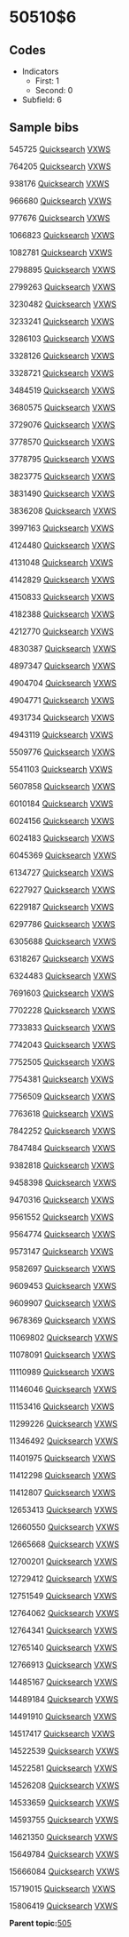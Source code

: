 # 50510$6

## Codes

-   Indicators
    -   First: 1
    -   Second: 0
-   Subfield: 6

## Sample bibs

545725 [Quicksearch](https://search.library.yale.edu/catalog/545725) [VXWS](http://prodorbis.library.yale.edu:7014/vxws/GetHoldingsService?bibId=545725)

764205 [Quicksearch](https://search.library.yale.edu/catalog/764205) [VXWS](http://prodorbis.library.yale.edu:7014/vxws/GetHoldingsService?bibId=764205)

938176 [Quicksearch](https://search.library.yale.edu/catalog/938176) [VXWS](http://prodorbis.library.yale.edu:7014/vxws/GetHoldingsService?bibId=938176)

966680 [Quicksearch](https://search.library.yale.edu/catalog/966680) [VXWS](http://prodorbis.library.yale.edu:7014/vxws/GetHoldingsService?bibId=966680)

977676 [Quicksearch](https://search.library.yale.edu/catalog/977676) [VXWS](http://prodorbis.library.yale.edu:7014/vxws/GetHoldingsService?bibId=977676)

1066823 [Quicksearch](https://search.library.yale.edu/catalog/1066823) [VXWS](http://prodorbis.library.yale.edu:7014/vxws/GetHoldingsService?bibId=1066823)

1082781 [Quicksearch](https://search.library.yale.edu/catalog/1082781) [VXWS](http://prodorbis.library.yale.edu:7014/vxws/GetHoldingsService?bibId=1082781)

2798895 [Quicksearch](https://search.library.yale.edu/catalog/2798895) [VXWS](http://prodorbis.library.yale.edu:7014/vxws/GetHoldingsService?bibId=2798895)

2799263 [Quicksearch](https://search.library.yale.edu/catalog/2799263) [VXWS](http://prodorbis.library.yale.edu:7014/vxws/GetHoldingsService?bibId=2799263)

3230482 [Quicksearch](https://search.library.yale.edu/catalog/3230482) [VXWS](http://prodorbis.library.yale.edu:7014/vxws/GetHoldingsService?bibId=3230482)

3233241 [Quicksearch](https://search.library.yale.edu/catalog/3233241) [VXWS](http://prodorbis.library.yale.edu:7014/vxws/GetHoldingsService?bibId=3233241)

3286103 [Quicksearch](https://search.library.yale.edu/catalog/3286103) [VXWS](http://prodorbis.library.yale.edu:7014/vxws/GetHoldingsService?bibId=3286103)

3328126 [Quicksearch](https://search.library.yale.edu/catalog/3328126) [VXWS](http://prodorbis.library.yale.edu:7014/vxws/GetHoldingsService?bibId=3328126)

3328721 [Quicksearch](https://search.library.yale.edu/catalog/3328721) [VXWS](http://prodorbis.library.yale.edu:7014/vxws/GetHoldingsService?bibId=3328721)

3484519 [Quicksearch](https://search.library.yale.edu/catalog/3484519) [VXWS](http://prodorbis.library.yale.edu:7014/vxws/GetHoldingsService?bibId=3484519)

3680575 [Quicksearch](https://search.library.yale.edu/catalog/3680575) [VXWS](http://prodorbis.library.yale.edu:7014/vxws/GetHoldingsService?bibId=3680575)

3729076 [Quicksearch](https://search.library.yale.edu/catalog/3729076) [VXWS](http://prodorbis.library.yale.edu:7014/vxws/GetHoldingsService?bibId=3729076)

3778570 [Quicksearch](https://search.library.yale.edu/catalog/3778570) [VXWS](http://prodorbis.library.yale.edu:7014/vxws/GetHoldingsService?bibId=3778570)

3778795 [Quicksearch](https://search.library.yale.edu/catalog/3778795) [VXWS](http://prodorbis.library.yale.edu:7014/vxws/GetHoldingsService?bibId=3778795)

3823775 [Quicksearch](https://search.library.yale.edu/catalog/3823775) [VXWS](http://prodorbis.library.yale.edu:7014/vxws/GetHoldingsService?bibId=3823775)

3831490 [Quicksearch](https://search.library.yale.edu/catalog/3831490) [VXWS](http://prodorbis.library.yale.edu:7014/vxws/GetHoldingsService?bibId=3831490)

3836208 [Quicksearch](https://search.library.yale.edu/catalog/3836208) [VXWS](http://prodorbis.library.yale.edu:7014/vxws/GetHoldingsService?bibId=3836208)

3997163 [Quicksearch](https://search.library.yale.edu/catalog/3997163) [VXWS](http://prodorbis.library.yale.edu:7014/vxws/GetHoldingsService?bibId=3997163)

4124480 [Quicksearch](https://search.library.yale.edu/catalog/4124480) [VXWS](http://prodorbis.library.yale.edu:7014/vxws/GetHoldingsService?bibId=4124480)

4131048 [Quicksearch](https://search.library.yale.edu/catalog/4131048) [VXWS](http://prodorbis.library.yale.edu:7014/vxws/GetHoldingsService?bibId=4131048)

4142829 [Quicksearch](https://search.library.yale.edu/catalog/4142829) [VXWS](http://prodorbis.library.yale.edu:7014/vxws/GetHoldingsService?bibId=4142829)

4150833 [Quicksearch](https://search.library.yale.edu/catalog/4150833) [VXWS](http://prodorbis.library.yale.edu:7014/vxws/GetHoldingsService?bibId=4150833)

4182388 [Quicksearch](https://search.library.yale.edu/catalog/4182388) [VXWS](http://prodorbis.library.yale.edu:7014/vxws/GetHoldingsService?bibId=4182388)

4212770 [Quicksearch](https://search.library.yale.edu/catalog/4212770) [VXWS](http://prodorbis.library.yale.edu:7014/vxws/GetHoldingsService?bibId=4212770)

4830387 [Quicksearch](https://search.library.yale.edu/catalog/4830387) [VXWS](http://prodorbis.library.yale.edu:7014/vxws/GetHoldingsService?bibId=4830387)

4897347 [Quicksearch](https://search.library.yale.edu/catalog/4897347) [VXWS](http://prodorbis.library.yale.edu:7014/vxws/GetHoldingsService?bibId=4897347)

4904704 [Quicksearch](https://search.library.yale.edu/catalog/4904704) [VXWS](http://prodorbis.library.yale.edu:7014/vxws/GetHoldingsService?bibId=4904704)

4904771 [Quicksearch](https://search.library.yale.edu/catalog/4904771) [VXWS](http://prodorbis.library.yale.edu:7014/vxws/GetHoldingsService?bibId=4904771)

4931734 [Quicksearch](https://search.library.yale.edu/catalog/4931734) [VXWS](http://prodorbis.library.yale.edu:7014/vxws/GetHoldingsService?bibId=4931734)

4943119 [Quicksearch](https://search.library.yale.edu/catalog/4943119) [VXWS](http://prodorbis.library.yale.edu:7014/vxws/GetHoldingsService?bibId=4943119)

5509776 [Quicksearch](https://search.library.yale.edu/catalog/5509776) [VXWS](http://prodorbis.library.yale.edu:7014/vxws/GetHoldingsService?bibId=5509776)

5541103 [Quicksearch](https://search.library.yale.edu/catalog/5541103) [VXWS](http://prodorbis.library.yale.edu:7014/vxws/GetHoldingsService?bibId=5541103)

5607858 [Quicksearch](https://search.library.yale.edu/catalog/5607858) [VXWS](http://prodorbis.library.yale.edu:7014/vxws/GetHoldingsService?bibId=5607858)

6010184 [Quicksearch](https://search.library.yale.edu/catalog/6010184) [VXWS](http://prodorbis.library.yale.edu:7014/vxws/GetHoldingsService?bibId=6010184)

6024156 [Quicksearch](https://search.library.yale.edu/catalog/6024156) [VXWS](http://prodorbis.library.yale.edu:7014/vxws/GetHoldingsService?bibId=6024156)

6024183 [Quicksearch](https://search.library.yale.edu/catalog/6024183) [VXWS](http://prodorbis.library.yale.edu:7014/vxws/GetHoldingsService?bibId=6024183)

6045369 [Quicksearch](https://search.library.yale.edu/catalog/6045369) [VXWS](http://prodorbis.library.yale.edu:7014/vxws/GetHoldingsService?bibId=6045369)

6134727 [Quicksearch](https://search.library.yale.edu/catalog/6134727) [VXWS](http://prodorbis.library.yale.edu:7014/vxws/GetHoldingsService?bibId=6134727)

6227927 [Quicksearch](https://search.library.yale.edu/catalog/6227927) [VXWS](http://prodorbis.library.yale.edu:7014/vxws/GetHoldingsService?bibId=6227927)

6229187 [Quicksearch](https://search.library.yale.edu/catalog/6229187) [VXWS](http://prodorbis.library.yale.edu:7014/vxws/GetHoldingsService?bibId=6229187)

6297786 [Quicksearch](https://search.library.yale.edu/catalog/6297786) [VXWS](http://prodorbis.library.yale.edu:7014/vxws/GetHoldingsService?bibId=6297786)

6305688 [Quicksearch](https://search.library.yale.edu/catalog/6305688) [VXWS](http://prodorbis.library.yale.edu:7014/vxws/GetHoldingsService?bibId=6305688)

6318267 [Quicksearch](https://search.library.yale.edu/catalog/6318267) [VXWS](http://prodorbis.library.yale.edu:7014/vxws/GetHoldingsService?bibId=6318267)

6324483 [Quicksearch](https://search.library.yale.edu/catalog/6324483) [VXWS](http://prodorbis.library.yale.edu:7014/vxws/GetHoldingsService?bibId=6324483)

7691603 [Quicksearch](https://search.library.yale.edu/catalog/7691603) [VXWS](http://prodorbis.library.yale.edu:7014/vxws/GetHoldingsService?bibId=7691603)

7702228 [Quicksearch](https://search.library.yale.edu/catalog/7702228) [VXWS](http://prodorbis.library.yale.edu:7014/vxws/GetHoldingsService?bibId=7702228)

7733833 [Quicksearch](https://search.library.yale.edu/catalog/7733833) [VXWS](http://prodorbis.library.yale.edu:7014/vxws/GetHoldingsService?bibId=7733833)

7742043 [Quicksearch](https://search.library.yale.edu/catalog/7742043) [VXWS](http://prodorbis.library.yale.edu:7014/vxws/GetHoldingsService?bibId=7742043)

7752505 [Quicksearch](https://search.library.yale.edu/catalog/7752505) [VXWS](http://prodorbis.library.yale.edu:7014/vxws/GetHoldingsService?bibId=7752505)

7754381 [Quicksearch](https://search.library.yale.edu/catalog/7754381) [VXWS](http://prodorbis.library.yale.edu:7014/vxws/GetHoldingsService?bibId=7754381)

7756509 [Quicksearch](https://search.library.yale.edu/catalog/7756509) [VXWS](http://prodorbis.library.yale.edu:7014/vxws/GetHoldingsService?bibId=7756509)

7763618 [Quicksearch](https://search.library.yale.edu/catalog/7763618) [VXWS](http://prodorbis.library.yale.edu:7014/vxws/GetHoldingsService?bibId=7763618)

7842252 [Quicksearch](https://search.library.yale.edu/catalog/7842252) [VXWS](http://prodorbis.library.yale.edu:7014/vxws/GetHoldingsService?bibId=7842252)

7847484 [Quicksearch](https://search.library.yale.edu/catalog/7847484) [VXWS](http://prodorbis.library.yale.edu:7014/vxws/GetHoldingsService?bibId=7847484)

9382818 [Quicksearch](https://search.library.yale.edu/catalog/9382818) [VXWS](http://prodorbis.library.yale.edu:7014/vxws/GetHoldingsService?bibId=9382818)

9458398 [Quicksearch](https://search.library.yale.edu/catalog/9458398) [VXWS](http://prodorbis.library.yale.edu:7014/vxws/GetHoldingsService?bibId=9458398)

9470316 [Quicksearch](https://search.library.yale.edu/catalog/9470316) [VXWS](http://prodorbis.library.yale.edu:7014/vxws/GetHoldingsService?bibId=9470316)

9561552 [Quicksearch](https://search.library.yale.edu/catalog/9561552) [VXWS](http://prodorbis.library.yale.edu:7014/vxws/GetHoldingsService?bibId=9561552)

9564774 [Quicksearch](https://search.library.yale.edu/catalog/9564774) [VXWS](http://prodorbis.library.yale.edu:7014/vxws/GetHoldingsService?bibId=9564774)

9573147 [Quicksearch](https://search.library.yale.edu/catalog/9573147) [VXWS](http://prodorbis.library.yale.edu:7014/vxws/GetHoldingsService?bibId=9573147)

9582697 [Quicksearch](https://search.library.yale.edu/catalog/9582697) [VXWS](http://prodorbis.library.yale.edu:7014/vxws/GetHoldingsService?bibId=9582697)

9609453 [Quicksearch](https://search.library.yale.edu/catalog/9609453) [VXWS](http://prodorbis.library.yale.edu:7014/vxws/GetHoldingsService?bibId=9609453)

9609907 [Quicksearch](https://search.library.yale.edu/catalog/9609907) [VXWS](http://prodorbis.library.yale.edu:7014/vxws/GetHoldingsService?bibId=9609907)

9678369 [Quicksearch](https://search.library.yale.edu/catalog/9678369) [VXWS](http://prodorbis.library.yale.edu:7014/vxws/GetHoldingsService?bibId=9678369)

11069802 [Quicksearch](https://search.library.yale.edu/catalog/11069802) [VXWS](http://prodorbis.library.yale.edu:7014/vxws/GetHoldingsService?bibId=11069802)

11078091 [Quicksearch](https://search.library.yale.edu/catalog/11078091) [VXWS](http://prodorbis.library.yale.edu:7014/vxws/GetHoldingsService?bibId=11078091)

11110989 [Quicksearch](https://search.library.yale.edu/catalog/11110989) [VXWS](http://prodorbis.library.yale.edu:7014/vxws/GetHoldingsService?bibId=11110989)

11146046 [Quicksearch](https://search.library.yale.edu/catalog/11146046) [VXWS](http://prodorbis.library.yale.edu:7014/vxws/GetHoldingsService?bibId=11146046)

11153416 [Quicksearch](https://search.library.yale.edu/catalog/11153416) [VXWS](http://prodorbis.library.yale.edu:7014/vxws/GetHoldingsService?bibId=11153416)

11299226 [Quicksearch](https://search.library.yale.edu/catalog/11299226) [VXWS](http://prodorbis.library.yale.edu:7014/vxws/GetHoldingsService?bibId=11299226)

11346492 [Quicksearch](https://search.library.yale.edu/catalog/11346492) [VXWS](http://prodorbis.library.yale.edu:7014/vxws/GetHoldingsService?bibId=11346492)

11401975 [Quicksearch](https://search.library.yale.edu/catalog/11401975) [VXWS](http://prodorbis.library.yale.edu:7014/vxws/GetHoldingsService?bibId=11401975)

11412298 [Quicksearch](https://search.library.yale.edu/catalog/11412298) [VXWS](http://prodorbis.library.yale.edu:7014/vxws/GetHoldingsService?bibId=11412298)

11412807 [Quicksearch](https://search.library.yale.edu/catalog/11412807) [VXWS](http://prodorbis.library.yale.edu:7014/vxws/GetHoldingsService?bibId=11412807)

12653413 [Quicksearch](https://search.library.yale.edu/catalog/12653413) [VXWS](http://prodorbis.library.yale.edu:7014/vxws/GetHoldingsService?bibId=12653413)

12660550 [Quicksearch](https://search.library.yale.edu/catalog/12660550) [VXWS](http://prodorbis.library.yale.edu:7014/vxws/GetHoldingsService?bibId=12660550)

12665668 [Quicksearch](https://search.library.yale.edu/catalog/12665668) [VXWS](http://prodorbis.library.yale.edu:7014/vxws/GetHoldingsService?bibId=12665668)

12700201 [Quicksearch](https://search.library.yale.edu/catalog/12700201) [VXWS](http://prodorbis.library.yale.edu:7014/vxws/GetHoldingsService?bibId=12700201)

12729412 [Quicksearch](https://search.library.yale.edu/catalog/12729412) [VXWS](http://prodorbis.library.yale.edu:7014/vxws/GetHoldingsService?bibId=12729412)

12751549 [Quicksearch](https://search.library.yale.edu/catalog/12751549) [VXWS](http://prodorbis.library.yale.edu:7014/vxws/GetHoldingsService?bibId=12751549)

12764062 [Quicksearch](https://search.library.yale.edu/catalog/12764062) [VXWS](http://prodorbis.library.yale.edu:7014/vxws/GetHoldingsService?bibId=12764062)

12764341 [Quicksearch](https://search.library.yale.edu/catalog/12764341) [VXWS](http://prodorbis.library.yale.edu:7014/vxws/GetHoldingsService?bibId=12764341)

12765140 [Quicksearch](https://search.library.yale.edu/catalog/12765140) [VXWS](http://prodorbis.library.yale.edu:7014/vxws/GetHoldingsService?bibId=12765140)

12766913 [Quicksearch](https://search.library.yale.edu/catalog/12766913) [VXWS](http://prodorbis.library.yale.edu:7014/vxws/GetHoldingsService?bibId=12766913)

14485167 [Quicksearch](https://search.library.yale.edu/catalog/14485167) [VXWS](http://prodorbis.library.yale.edu:7014/vxws/GetHoldingsService?bibId=14485167)

14489184 [Quicksearch](https://search.library.yale.edu/catalog/14489184) [VXWS](http://prodorbis.library.yale.edu:7014/vxws/GetHoldingsService?bibId=14489184)

14491910 [Quicksearch](https://search.library.yale.edu/catalog/14491910) [VXWS](http://prodorbis.library.yale.edu:7014/vxws/GetHoldingsService?bibId=14491910)

14517417 [Quicksearch](https://search.library.yale.edu/catalog/14517417) [VXWS](http://prodorbis.library.yale.edu:7014/vxws/GetHoldingsService?bibId=14517417)

14522539 [Quicksearch](https://search.library.yale.edu/catalog/14522539) [VXWS](http://prodorbis.library.yale.edu:7014/vxws/GetHoldingsService?bibId=14522539)

14522581 [Quicksearch](https://search.library.yale.edu/catalog/14522581) [VXWS](http://prodorbis.library.yale.edu:7014/vxws/GetHoldingsService?bibId=14522581)

14526208 [Quicksearch](https://search.library.yale.edu/catalog/14526208) [VXWS](http://prodorbis.library.yale.edu:7014/vxws/GetHoldingsService?bibId=14526208)

14533659 [Quicksearch](https://search.library.yale.edu/catalog/14533659) [VXWS](http://prodorbis.library.yale.edu:7014/vxws/GetHoldingsService?bibId=14533659)

14593755 [Quicksearch](https://search.library.yale.edu/catalog/14593755) [VXWS](http://prodorbis.library.yale.edu:7014/vxws/GetHoldingsService?bibId=14593755)

14621350 [Quicksearch](https://search.library.yale.edu/catalog/14621350) [VXWS](http://prodorbis.library.yale.edu:7014/vxws/GetHoldingsService?bibId=14621350)

15649784 [Quicksearch](https://search.library.yale.edu/catalog/15649784) [VXWS](http://prodorbis.library.yale.edu:7014/vxws/GetHoldingsService?bibId=15649784)

15666084 [Quicksearch](https://search.library.yale.edu/catalog/15666084) [VXWS](http://prodorbis.library.yale.edu:7014/vxws/GetHoldingsService?bibId=15666084)

15719015 [Quicksearch](https://search.library.yale.edu/catalog/15719015) [VXWS](http://prodorbis.library.yale.edu:7014/vxws/GetHoldingsService?bibId=15719015)

15806419 [Quicksearch](https://search.library.yale.edu/catalog/15806419) [VXWS](http://prodorbis.library.yale.edu:7014/vxws/GetHoldingsService?bibId=15806419)

**Parent topic:**[505](../../tags/505/505.md)

